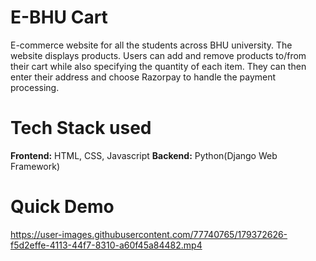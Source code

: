 # E-BHU Cart
 E-commerce website for all the students across BHU university. The website displays products. Users can add and remove products to/from their cart while also specifying   the quantity of each item. They can then enter their address and choose Razorpay to handle the payment processing.
# Tech Stack used
 **Frontend:** HTML, CSS, Javascript
 **Backend:** Python(Django Web Framework)
# Quick Demo
https://user-images.githubusercontent.com/77740765/179372626-f5d2effe-4113-44f7-8310-a60f45a84482.mp4





